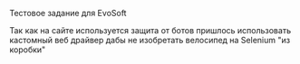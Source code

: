 Тестовое задание для EvoSoft

Так как на сайте используется защита от ботов пришлось использовать кастомный веб драйвер дабы не изобретать велосипед на Selenium "из коробки"
